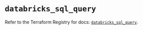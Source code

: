 # `databricks_sql_query`

Refer to the Terraform Registry for docs: [`databricks_sql_query`](https://registry.terraform.io/providers/databricks/databricks/1.47.0/docs/resources/sql_query).
